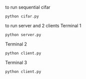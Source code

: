 to run sequential cifar
```
python cifar.py
```

to run server and 2 clients
Terminal 1
```
python server.py
```

Terminal 2
```
python client.py
```

Terminal 3
```
python client.py
```